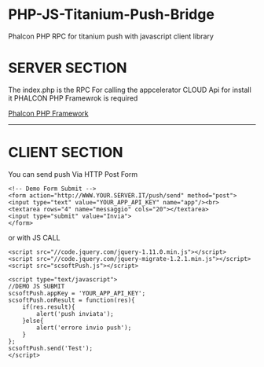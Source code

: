 PHP-JS-Titanium-Push-Bridge
===========================

Phalcon PHP RPC for titanium push with javascript client library

SERVER SECTION
==============

The index.php
is the RPC For calling the appcelerator CLOUD Api
for install it PHALCON PHP Framewrok is required

[Phalcon PHP Framework](http://phalconphp.com/)


***

CLIENT SECTION
==============


You can send push  Via HTTP Post Form

~~~
<!-- Demo Form Submit -->
<form action="http://WWW.YOUR.SERVER.IT/push/send" method="post">
<input type="text" value="YOUR_APP_API_KEY" name="app"/><br>
<textarea rows="4" name="messaggio" cols="20"></textarea>
<input type="submit" value="Invia">
</form>
~~~


or with JS CALL

~~~
<script src="//code.jquery.com/jquery-1.11.0.min.js"></script>
<script src="//code.jquery.com/jquery-migrate-1.2.1.min.js"></script>
<script src="scsoftPush.js"></script>

<script type="text/javascript">
//DEMO JS SUBMIT
scsoftPush.appKey = 'YOUR_APP_API_KEY';
scsoftPush.onResult = function(res){
	if(res.result){
		alert('push inviata');
	}else{
		alert('errore invio push');
	}
};
scsoftPush.send('Test');
</script>
~~~
